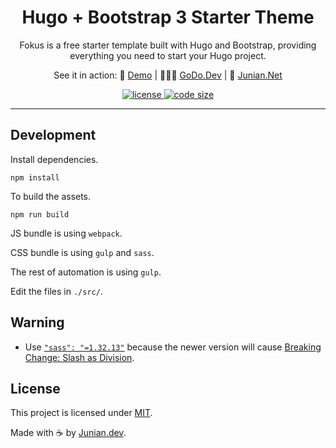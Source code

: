 <h1 align="center">Hugo + Bootstrap 3 Starter Theme</h1>

<p align="center">Fokus is a free starter template built with Hugo and Bootstrap, providing everything you need to start your Hugo project.</p>

<p align="center">
  See it in action: 👀 <a target="_blank" href="https://fokus.junian.dev/" rel="nofollow">Demo</a> | 👨🏻‍💻 <a target="_blank" href="https://www.godo.dev/">GoDo.Dev</a> | 🚀 <a target="_blank" href="https://www.junian.net/">Junian.Net</a>
</p>

<p align="center">

  <a href="https://github.com/junian/fokus/blob/main/LICENSE">
    <img src="https://img.shields.io/github/license/junian/fokus" alt="license">
  </a>

  <a href="https://github.com/junian/fokus">
    <img src="https://img.shields.io/github/languages/code-size/junian/fokus" alt="code size">
  </a>
</p>

---

## Development

Install dependencies.

```shell
npm install
```

To build the assets.

```shell
npm run build
```

JS bundle is using `webpack`.

CSS bundle is using `gulp` and `sass`.

The rest of automation is using `gulp`.

Edit the files in `./src/`.

## Warning

- Use [`"sass": "=1.32.13"`](https://stackoverflow.com/a/67637646/2640559) because the newer version will cause [Breaking Change: Slash as Division](https://sass-lang.com/documentation/breaking-changes/slash-div/).

## License

This project is licensed under [MIT](https://github.com/junian/fokus/blob/master/LICENSE).

Made with ☕ by [Junian.dev](https://www.junian.dev).

